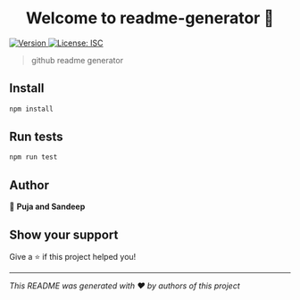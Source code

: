 <h1 align="center">Welcome to readme-generator 👋</h1>
<p>
  <a href="https://www.npmjs.com/package/readme-generator" target="_blank">
    <img alt="Version" src="https://img.shields.io/npm/v/readme-generator.svg">
  </a>
  <a href="#" target="_blank">
    <img alt="License: ISC" src="https://img.shields.io/badge/License-ISC-yellow.svg" />
  </a>
</p>

> github readme generator

## Install

```sh
npm install
```

## Run tests

```sh
npm run test
```

## Author

👤 **Puja and Sandeep**


## Show your support

Give a ⭐️ if this project helped you!

***
_This README was generated with ❤️ by authors of this project_
